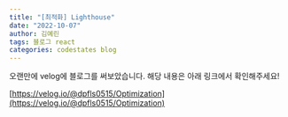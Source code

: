 ```yaml
---
title: "[최적화] Lighthouse"
date: "2022-10-07"
author: 김예린
tags: 블로그 react
categories: codestates blog
---
```


오랜만에 velog에 블로그를 써보았습니다. 해당 내용은 아래 링크에서 확인해주세요!

[https://velog.io/@dpfls0515/Optimization](https://velog.io/@dpfls0515/Optimization)

